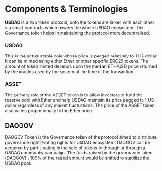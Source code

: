 # Components & Terminologies

 **USDAO** is a two token protocol, both the tokens are linked with each other via smart contracts which powers the whole USDAO ecosystem. The Governance token helps in maintaining the protocol more decentralized.

### USDAO

This is the actual stable coin whose price is pegged relatively to 1 US dollar. It can be minted using either Ether or other specific ERC20 tokens. The amount of token minted depends upon the median ETH/USD price returned by the oracles used by the system at the time of the transaction.

### ASSET

The primary role of the ASSET token is to allow investors to fund the reserve pool with Ether and help USDAO maintain its price pegged to 1 US dollar regardless of any market fluctuations. The price of the ASSET token also varies proportionally to the Ether price.

## DAOGOV

DAOGOV Token is the Governance token of the protocol aimed to distribute governance rights/voting rights for USDAO ecosystem. DAOGOV can be acquired by participating in the sale of tokens or through or through a USDAO community campaign. The funds raised by the governance token \(DAOGOV\) , 100% of the raised amount would be shifted to stabilize the USDAO pool.

